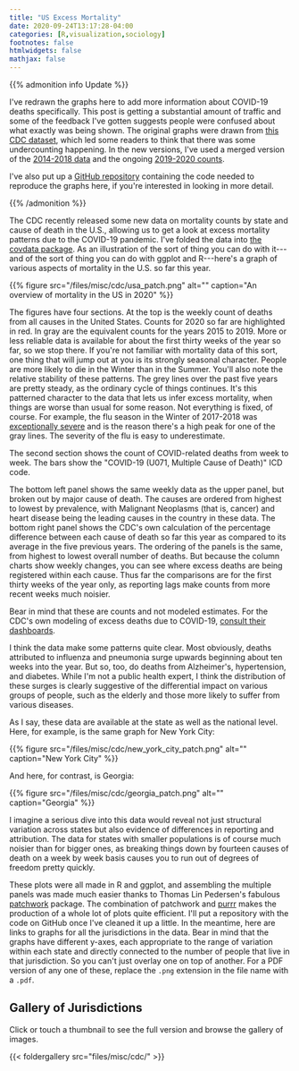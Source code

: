 ```yaml
---
title: "US Excess Mortality"
date: 2020-09-24T13:17:28-04:00
categories: [R,visualization,sociology]
footnotes: false
htmlwidgets: false
mathjax: false
---
```



{{% admonition info Update %}}

I've redrawn the graphs here to add more information about COVID-19 deaths specifically. This post is getting a substantial amount of traffic and some of the feedback I've gotten suggests people were confused about what exactly was being shown. The original graphs were drawn from [this CDC dataset](https://data.cdc.gov/NCHS/Weekly-counts-of-death-by-jurisdiction-and-cause-o/u6jv-9ijr/), which led some readers to think that there was some undercounting happening. In the new versions, I've used a merged version of the [2014-2018 data](https://data.cdc.gov/NCHS/Weekly-Counts-of-Deaths-by-State-and-Select-Causes/3yf8-kanr) and the ongoing [2019-2020 counts](https://data.cdc.gov/NCHS/Weekly-Counts-of-Deaths-by-State-and-Select-Causes/muzy-jte6). 

I've also put up a [GitHub repository](https://github.com/kjhealy/us_mortality_cdc) containing the code needed to reproduce the graphs here, if you're interested in looking in more detail. 

{{% /admonition %}}


The CDC recently released some new data on mortality counts by state and cause of death in the U.S., allowing us to get a look at excess mortality patterns due to the COVID-19 pandemic. I've folded the data into [the covdata package](http://kjhealy.github.io/covdata/). As an illustration of the sort of thing you can do with it---and of the sort of thing you can do with ggplot and R---here's a graph of various aspects of mortality in the U.S. so far this year.


{{% figure src="/files/misc/cdc/usa_patch.png" alt="" caption="An overview of mortality in the US in 2020" %}}

The figures have four sections. At the top is the weekly count of deaths from all causes in the United States. Counts for 2020 so far are highlighted in red. In gray are the equivalent counts for the years 2015 to 2019. More or less reliable data is available for about the first thirty weeks of the year so far, so we stop there. If you're not familiar with mortality data of this sort, one thing that will jump out at you is its strongly seasonal character. People are more likely to die in the Winter than in the Summer. You'll also note the relative stability of these patterns. The grey lines over the past five years are pretty steady, as the ordinary cycle of things continues. It's this patterned character to the data that lets us infer excess mortality, when things are worse than usual for some reason. Not everything is fixed, of course. For example, the flu season in the Winter of 2017-2018 was [exceptionally severe](https://www.cdc.gov/flu/about/burden-averted/2017-2018.htm) and is the reason there's a high peak for one of the gray lines. The severity of the flu is easy to underestimate. 

The second section shows the count of COVID-related deaths from week to week. The bars show the "COVID-19 (U071, Multiple Cause of Death)" ICD code. 

The bottom left panel shows the same weekly data as the upper panel, but broken out by major cause of death. The causes are ordered from highest to lowest by prevalence, with Malignant Neoplasms (that is, cancer) and heart disease being the leading causes in the country in these data. The bottom right panel shows the CDC's own calculation of the percentage difference between each cause of death so far this year as compared to its average in the five previous years. The ordering of the panels is the same, from highest to lowest overall number of deaths. But because the column charts show weekly changes, you can see where excess deaths are being registered within each cause. Thus far the comparisons are for the first thirty weeks of the year only, as reporting lags make counts from more recent weeks much noisier.

Bear in mind that these are counts and not modeled estimates. For the CDC's own modeling of excess deaths due to COVID-19, [consult their dashboards](https://www.cdc.gov/nchs/nvss/vsrr/covid19/excess_deaths.htm).

I think the data make some patterns quite clear. Most obviously, deaths attributed to influenza and pneumonia surge upwards beginning about ten weeks into the year. But so, too, do deaths from Alzheimer's, hypertension, and diabetes. While I'm not a public health expert, I think the distribution of these surges is clearly suggestive of the differential impact on various groups of people, such as the elderly and those more likely to suffer from various diseases.

As I say, these data are available at the state as well as the national level. Here, for example, is the same graph for New York City:


{{% figure src="/files/misc/cdc/new_york_city_patch.png" alt="" caption="New York City" %}}


And here, for contrast, is Georgia:

{{% figure src="/files/misc/cdc/georgia_patch.png" alt="" caption="Georgia" %}}

I imagine a serious dive into this data would reveal not just structural variation across states but also evidence of differences in reporting and attribution. The data for states with smaller populations is of course much noisier than for bigger ones, as breaking things down by fourteen causes of death on a week by week basis causes you to run out of degrees of freedom pretty quickly. 

These plots were all made in R and ggplot, and assembling the multiple panels was made much easier thanks to Thomas Lin Pedersen's fabulous [patchwork](https://patchwork.data-imaginist.com) package. The combination of patchwork and [purrr](https://purrr.tidyverse.org) makes the production of a whole lot of plots quite efficient. I'll put a repository with the code on GitHub once I've cleaned it up a little. In the meantime, here are links to graphs for all the jurisdictions in the data. Bear in mind that the graphs have different y-axes, each appropriate to the range of variation within each state and directly connected to the number of people that live in that jurisdiction. So you can't just overlay one on top of another. For a PDF version of any one of these, replace the `.png` extension in the file name with a `.pdf`.


## Gallery of Jurisdictions

Click or touch a thumbnail to see the full version and browse the gallery of images.

{{< foldergallery src="files/misc/cdc/" >}}
